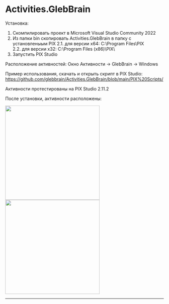 # Activities.GlebBrain

Установка:
1. Скомпилировать проект в Microsoft Visual Studio Community 2022
2. Из папки bin скопировать Activities.GlebBrain в папку с установленыым PIX 
    2.1. для версии x64: C:\Program Files\PIX\
    2.2. для версии x32: C:\Program Files (x86)\PIX\
3. Запустить PIX Studio

Расположение активностей: 
Окно Активности -> GlebBrain -> Windows

Пример использования, скачать и открыть скрипт в PIX Studio:
https://github.com/glebbrain/Activities.GlebBrain/blob/main/PIX%20Scripts/

Активности протестированы на PIX Studio 2.11.2

После установки, активности расположены:

<img src="https://user-images.githubusercontent.com/4953847/204280723-04003369-fbb4-47ea-aac6-745b2ae22fc9.png" width="300">
<img src="https://user-images.githubusercontent.com/4953847/204280944-3b1b3a27-3cb3-499c-ab8f-600c9317408b.png" width="300">

--------

